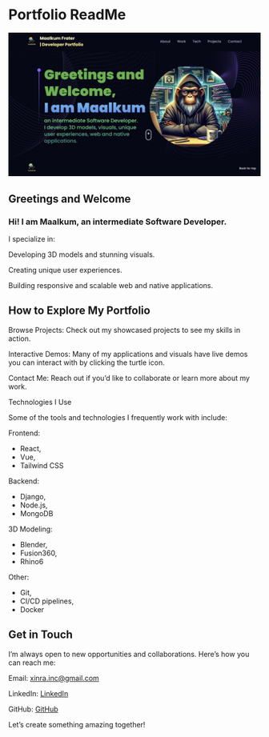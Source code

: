 # Portfolio ReadMe

![Portfolio Preview](./src/assets/readmeImage.jpg)

## Greetings and Welcome

### Hi! I am Maalkum, an intermediate Software Developer.

I specialize in:

Developing 3D models and stunning visuals.

Creating unique user experiences.

Building responsive and scalable web and native applications.

## How to Explore My Portfolio

Browse Projects: Check out my showcased projects to see my skills in action.

Interactive Demos: Many of my applications and visuals have live demos you can interact with by clicking the turtle icon.

Contact Me: Reach out if you’d like to collaborate or learn more about my work.

Technologies I Use

Some of the tools and technologies I frequently work with include:

Frontend:

- React,
- Vue,
- Tailwind CSS

Backend:

- Django,
- Node.js,
- MongoDB

3D Modeling:

- Blender,
- Fusion360,
- Rhino6

Other:

- Git,
- CI/CD pipelines,
- Docker

## Get in Touch

I’m always open to new opportunities and collaborations. Here’s how you can reach me:

Email: xinra.inc@gmail.com

LinkedIn: [LinkedIn](https://www.linkedin.com/in/maalkum-frater-agentail)

GitHub: [GitHub](https://github.com/xrmaalk/)

Let’s create something amazing together!
